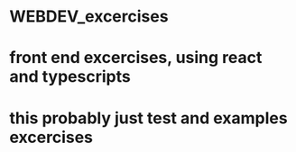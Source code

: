 # WEBDEV_excercises
# front end excercises, using react and typescripts
# this probably just test and examples excercises